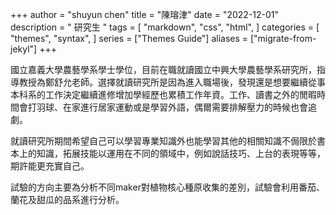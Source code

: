 +++
author = "shuyun chen"
title = "陳瑢津"
date = "2022-12-01"
description = " 研究生 "
tags = [
    "markdown",
    "css",
    "html",
]
categories = [
    "themes",
    "syntax",
]
series = ["Themes Guide"]
aliases = ["migrate-from-jekyl"]
+++
 
 
國立嘉義大學農藝學系學士學位，目前在職就讀國立中興大學農藝學系研究所，指導教授為鄭舒允老師。選擇就讀研究所是因為進入職場後，發現還是想要繼續從事本科系的工作決定繼續進修增加學經歷也累積工作年資。工作、讀書之外的閒暇時間會打羽球、在家進行居家運動或是學習外語，偶爾需要排解壓力的時候也會追劇。


就讀研究所期間希望自己可以學習專業知識外也能學習其他的相關知識不侷限於書本上的知識，拓展技能以運用在不同的領域中，例如說話技巧、上台的表現等等，期許能更充實自己。

試驗的方向主要為分析不同maker對植物核心種原收集的差別，試驗會利用番茄、蘭花及甜瓜的品系進行分析。